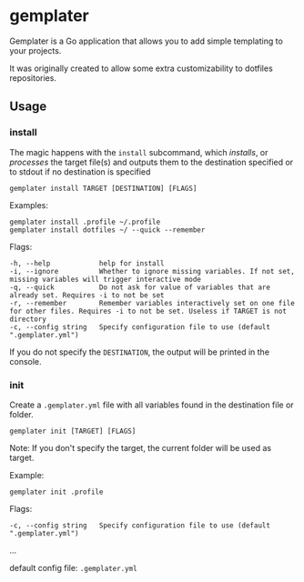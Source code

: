 # gemplater

Gemplater is a Go application that allows you to add simple templating to your projects.

It was originally created to allow some extra customizability to dotfiles repositories.


## Usage

### install

The magic happens with the `install` subcommand, which _installs_, or _processes_ 
the target file(s) and outputs them to the destination specified or to stdout
if no destination is specified

```
gemplater install TARGET [DESTINATION] [FLAGS]
```

Examples:

```
gemplater install .profile ~/.profile
gemplater install dotfiles ~/ --quick --remember
```

Flags:
```
-h, --help            help for install
-i, --ignore          Whether to ignore missing variables. If not set, missing variables will trigger interactive mode
-q, --quick           Do not ask for value of variables that are already set. Requires -i to not be set
-r, --remember        Remember variables interactively set on one file for other files. Requires -i to not be set. Useless if TARGET is not directory
-c, --config string   Specify configuration file to use (default ".gemplater.yml")
```

If you do not specify the `DESTINATION`, the output will be printed in the console.


### init

Create a `.gemplater.yml` file with all variables found in the destination file or folder.

```
gemplater init [TARGET] [FLAGS]
```

Note: If you don't specify the target, the current folder will be used as target.

Example:

```
gemplater init .profile
```

Flags:

```
-c, --config string   Specify configuration file to use (default ".gemplater.yml")
```


...

default config file: `.gemplater.yml`

